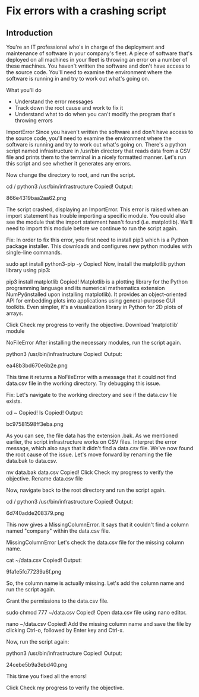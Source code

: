 # Fix errors with a crashing script

## Introduction
You're an IT professional who's in charge of the deployment and maintenance of software in your company's fleet. A piece of software that's deployed on all machines in your fleet is throwing an error on a number of these machines. You haven't written the software and don't have access to the source code. You'll need to examine the environment where the software is running in and try to work out what's going on.

What you'll do
* Understand the error messages
* Track down the root cause and work to fix it
* Understand what to do when you can't modify the program that's throwing errors

ImportError
Since you haven't written the software and don't have access to the source code, you'll need to examine the environment where the software is running and try to work out what's going on. There's a python script named infrastructure in /usr/bin directory that reads data from a CSV file and prints them to the terminal in a nicely formatted manner. Let's run this script and see whether it generates any errors.

Now change the directory to root, and run the script.

cd /
python3 /usr/bin/infrastructure
Copied!
Output:

866e4319baa2aa62.png

The script crashed, displaying an ImportError. This error is raised when an import statement has trouble importing a specific module. You could also see the module that the import statement hasn't found (i.e. matplotlib). We'll need to import this module before we continue to run the script again.

Fix:
In order to fix this error, you first need to install pip3 which is a Python package installer. This downloads and configures new python modules with single-line commands.

sudo apt install python3-pip -y
Copied!
Now, install the matplotlib python library using pip3:

pip3 install matplotlib
Copied!
Matplotlib is a plotting library for the Python programming language and its numerical mathematics extension NumPy(installed upon installing matplotlib). It provides an object-oriented API for embedding plots into applications using general-purpose GUI toolkits. Even simpler, it's a visualization library in Python for 2D plots of arrays.

Click Check my progress to verify the objective.
Download 'matplotlib' module

NoFileError
After installing the necessary modules, run the script again.

python3 /usr/bin/infrastructure
Copied!
Output:

ea48b3bd670e6b2e.png

This time it returns a NoFileError with a message that it could not find data.csv file in the working directory. Try debugging this issue.

Fix:
Let's navigate to the working directory and see if the data.csv file exists.

cd ~
Copied!
ls
Copied!
Output:

bc97581598ff3eba.png

As you can see, the file data has the extension .bak. As we mentioned earlier, the script infrastructure works on CSV files. Interpret the error message, which also says that it didn't find a data.csv file. We've now found the root cause of the issue. Let's move forward by renaming the file data.bak to data.csv.

mv data.bak data.csv
Copied!
Click Check my progress to verify the objective.
Rename data.csv file

Now, navigate back to the root directory and run the script again.

cd /
python3 /usr/bin/infrastructure
Copied!
Output:

6d740adde208379.png

This now gives a MissingColumnError. It says that it couldn't find a column named "company" within the data.csv file.

MissingColumnError
Let's check the data.csv file for the missing column name.

cat ~/data.csv
Copied!
Output:

9fa1e5fc77239a6f.png

So, the column name is actually missing. Let's add the column name and run the script again.

Grant the permissions to the data.csv file.

sudo chmod 777 ~/data.csv
Copied!
Open data.csv file using nano editor.

nano ~/data.csv
Copied!
Add the missing column name and save the file by clicking Ctrl-o, followed by Enter key and Ctrl-x.

Now, run the script again:

python3 /usr/bin/infrastructure
Copied!
Output:

24cebe5b9a3ebd40.png

This time you fixed all the errors!

Click Check my progress to verify the objective.
